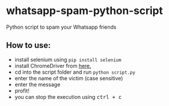 # whatsapp-spam-python-script
Python script to spam your Whatsapp friends

## How to use:
- install selenium using `pip install selenium`
- install ChromeDriver from [here.](https://chromedriver.chromium.org/downloads)
- cd into the script folder and run `python script.py`
- enter the name of the victim (case sensitive)
- enter the message
- profit!
- you can stop the execution using <kbd>ctrl + c</kbd>
